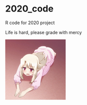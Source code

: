 # 2020_code
R code for 2020 project

Life is hard, please grade with mercy   
<p align="left">
  <img src="please.gif" title="nyan">
</p>
